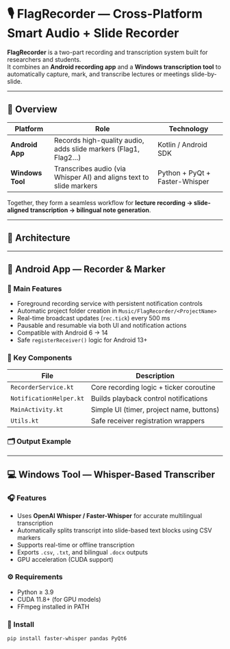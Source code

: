 # 🎙️ FlagRecorder — Cross-Platform Smart Audio + Slide Recorder

**FlagRecorder** is a two-part recording and transcription system built for researchers and students.  
It combines an **Android recording app** and a **Windows transcription tool** to automatically capture, mark, and transcribe lectures or meetings slide-by-slide.

---

## 🔗 Overview

| Platform | Role | Technology |
|-----------|------|------------|
| **Android App** | Records high-quality audio, adds slide markers (Flag1, Flag2…) | Kotlin / Android SDK |
| **Windows Tool** | Transcribes audio (via Whisper AI) and aligns text to slide markers | Python + PyQt + Faster-Whisper |

Together, they form a seamless workflow for **lecture recording → slide-aligned transcription → bilingual note generation**.

---

## 🧩 Architecture


---

## 📱 Android App — Recorder & Marker

### 🎯 Main Features
- Foreground recording service with persistent notification controls  
- Automatic project folder creation in `Music/FlagRecorder/<ProjectName>`  
- Real-time broadcast updates (`rec.tick`) every 500 ms  
- Pausable and resumable via both UI and notification actions  
- Compatible with Android 6 → 14  
- Safe `registerReceiver()` logic for Android 13+

### 🧠 Key Components
| File | Description |
|------|--------------|
| `RecorderService.kt` | Core recording logic + ticker coroutine |
| `NotificationHelper.kt` | Builds playback control notifications |
| `MainActivity.kt` | Simple UI (timer, project name, buttons) |
| `Utils.kt` | Safe receiver registration wrappers |

### 🗂 Output Example

---

## 💻 Windows Tool — Whisper-Based Transcriber

### 🎧 Features
- Uses **OpenAI Whisper / Faster-Whisper** for accurate multilingual transcription  
- Automatically splits transcript into slide-based text blocks using CSV markers  
- Supports real-time or offline transcription  
- Exports `.csv`, `.txt`, and bilingual `.docx` outputs  
- GPU acceleration (CUDA support)

### ⚙️ Requirements
- Python ≥ 3.9  
- CUDA 11.8+ (for GPU models)  
- FFmpeg installed in PATH  

### 🔧 Install
```bash
pip install faster-whisper pandas PyQt6

